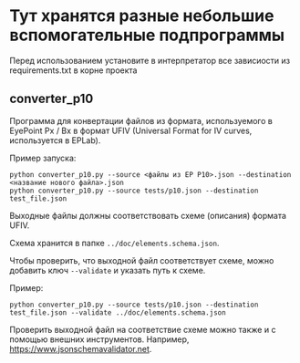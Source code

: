# Тут хранятся разные небольшие вспомогательные подпрограммы

Перед использованием установите в интерпретатор все зависиости из requirements.txt в корне проекта

## converter_p10

Программа для конвертации файлов из формата, используемого в EyePoint Px / Bx в формат UFIV (Universal Format for IV curves, используется в EPLab).

Пример запуска:

```
python converter_p10.py --source <файлы из EP P10>.json --destination <название нового файла>.json
python converter_p10.py --source tests/p10.json --destination test_file.json
```

Выходные файлы должны соответствовать схеме (описания)  формата UFIV.

Схема хранится в папке `../doc/elements.schema.json`.

Чтобы проверить, что выходной файл соответствует схеме, можно добавить ключ `--validate` и указать путь к схеме.

Пример:

```
python converter_p10.py --source tests/p10.json --destination test_file.json --validate ../doc/elements.schema.json
```

Проверить выходной файл на соответствие схеме можно также и с помощью внешних инструментов. Например, https://www.jsonschemavalidator.net.

